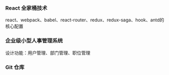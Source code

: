 ### React 全家桶技术
react、webpack、babel、react-router、redux、redux-saga、hook、antd的核心配置

### 企业级小型人事管理系统
设计功能：用户管理、部门管理、职位管理

### Git 仓库
